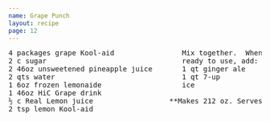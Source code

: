 ```yaml
---
name: Grape Punch
layout: recipe
page: 12
---
```


<pre>
4 packages grape Kool-aid                Mix together.  When
2 c sugar                                ready to use, add:
2 46oz unsweetened pineapple juice       1 qt ginger ale
2 qts water                              1 qt 7-up
1 6oz frozen lemonaide                   ice
1 46oz HiC Grape drink
½ c Real Lemon juice                  **Makes 212 oz. Serves 65-70.
2 tsp lemon Kool-aid
</pre>
